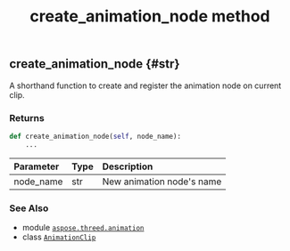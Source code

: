 ﻿---
title: create_animation_node method
second_title: Aspose.3D for Python via .NET API References
description: 
type: docs
weight: 20
url: /aspose.threed.animation/animationclip/create_animation_node/
is_root: false
---

## create_animation_node {#str}

A shorthand function to create and register the animation node on current clip.


### Returns 





```python
def create_animation_node(self, node_name):
    ...
```


| Parameter | Type | Description |
| :- | :- | :- |
| node_name | str | New animation node's name |



### See Also
* module [`aspose.threed.animation`](../../)
* class [`AnimationClip`](/3d/python-net/aspose.threed.animation/animationclip)
